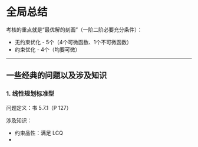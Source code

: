 # 全局总结

考核的重点就是“最优解的刻画”（一阶二阶必要充分条件）：

* 无约束优化 - 5个（4个可微函数、1个不可微函数）
* 约束优化 - 4个（均要可微）

---

## 一些经典的问题以及涉及知识

### 1. 线性规划标准型

问题定义：书 5.7.1（P 127）

涉及知识：

* 约束品性：满足 LCQ
* 